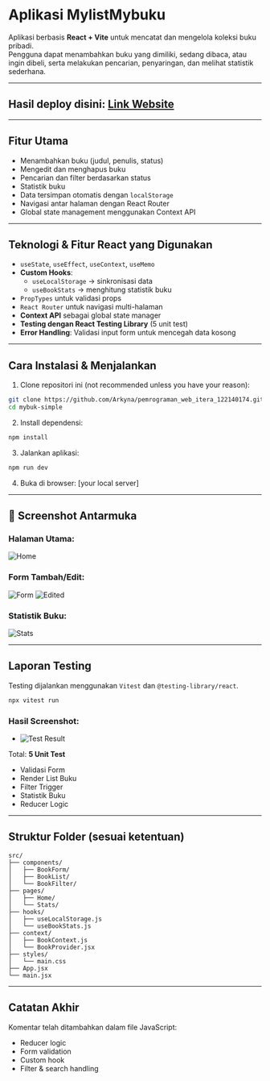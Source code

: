 
# Aplikasi MylistMybuku

Aplikasi berbasis **React + Vite** untuk mencatat dan mengelola koleksi buku pribadi.  
Pengguna dapat menambahkan buku yang dimiliki, sedang dibaca, atau ingin dibeli, serta melakukan pencarian, penyaringan, dan melihat statistik sederhana.

---

## Hasil deploy disini: [Link Website](https://arkyna.github.io/pemrograman_web_itera_122140174/Jhoel_122140174_pertemuan3/)

---

## Fitur Utama

- Menambahkan buku (judul, penulis, status)
- Mengedit dan menghapus buku
- Pencarian dan filter berdasarkan status
- Statistik buku
- Data tersimpan otomatis dengan `localStorage`
- Navigasi antar halaman dengan React Router
- Global state management menggunakan Context API

---

## Teknologi & Fitur React yang Digunakan

- `useState`, `useEffect`, `useContext`, `useMemo`
- **Custom Hooks**: 
  - `useLocalStorage` → sinkronisasi data
  - `useBookStats` → menghitung statistik buku
- `PropTypes` untuk validasi props
- `React Router` untuk navigasi multi-halaman
- **Context API** sebagai global state manager
- **Testing dengan React Testing Library** (5 unit test)
- **Error Handling**: Validasi input form untuk mencegah data kosong

---

## Cara Instalasi & Menjalankan

1. Clone repositori ini (not recommended unless you have your reason):

```bash
git clone https://github.com/Arkyna/pemrograman_web_itera_122140174.git
cd mybuk-simple
```

2. Install dependensi:

```bash
npm install
```

3. Jalankan aplikasi:

```bash
npm run dev
```

4. Buka di browser: [your local server]

---

## 📸 Screenshot Antarmuka

### Halaman Utama:
![Home](src/assets/screenshot1.png)

### Form Tambah/Edit:
![Form](src/assets/screenshot2.png)
![Edited](src/assets/screenshot3.png)

### Statistik Buku:
![Stats](src/assets/screenshot4.png)

---

## Laporan Testing

Testing dijalankan menggunakan `Vitest` dan `@testing-library/react`.

```bash
npx vitest run
```

### Hasil Screenshot:

- ![Test Result](src/assets/test1.png)

Total: **5 Unit Test**
- Validasi Form
- Render List Buku
- Filter Trigger
- Statistik Buku
- Reducer Logic

---

## Struktur Folder (sesuai ketentuan)

```
src/
├── components/
│   ├── BookForm/
│   ├── BookList/
│   └── BookFilter/
├── pages/
│   ├── Home/
│   └── Stats/
├── hooks/
│   ├── useLocalStorage.js
│   └── useBookStats.js
├── context/
│   ├── BookContext.js
│   └── BookProvider.jsx
├── styles/
│   └── main.css
├── App.jsx
└── main.jsx
```

---

## Catatan Akhir

Komentar telah ditambahkan dalam file JavaScript:

- Reducer logic
- Form validation
- Custom hook
- Filter & search handling

